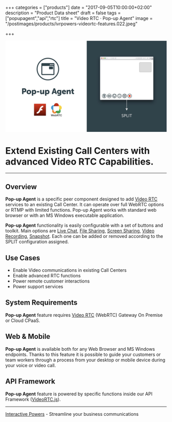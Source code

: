 +++
categories = ["products"]
date = "2017-09-05T10:00:00+02:00"
description = "Product Data sheet"
draft = false
tags = ["popupagent","api","rtc"]
title = "Video RTC · Pop-up Agent"
image = "/postimages/products/ivrpowers-videortc-features.022.jpeg"


+++

![VideoRTC File Sharing](/postimages/products/ivrpowers-videortc-features.023.jpeg)

#	Extend Existing Call Centers with advanced Video RTC Capabilities.
---

## Overview

**Pop-up Agent** is a specific peer component designed to add [Video RTC](http://blog.ivrpowers.com/post/products/video-rtc/ ) services to an existing Call Center. It can operate over full WebRTC options or RTMP with limited functions. Pop-up Agent works with standard web browser or with an MS Windows executable application.

**Pop-up Agent** functionality is easily configurable with a set of buttons and toolkit. Main options are [Live Chat](http://blog.ivrpowers.com/post/products/video-rtc-live-chat/), [File Sharing](http://blog.ivrpowers.com/post/products/video-rtc-file-sharing/), [Screen Sharing](http://blog.ivrpowers.com/post/products/video-rtc-screen-sharing/), [Video Recording](http://blog.ivrpowers.com/post/products/video-rtc-video-recording/), [Snapshot](http://blog.ivrpowers.com/post/products/video-rtc-snapshot/). Each one can be added or removed according to the SPLIT configuration assigned.

## Use Cases

* Enable Video communications in existing Call Centers
* Enable advanced RTC functions
* Power remote customer interactions
* Power support services

## System Requirements

**Pop-up Agent** feature requires [Video RTC](http://blog.ivrpowers.com/post/products/video-rtc/) (WebRTC) Gateway On Premise or Cloud CPaaS.

## Web & Mobile

**Pop-up Agent** is available both for any Web Browser and MS Windows endpoints. Thanks to this feature it is possible to guide your customers or team workers through a process from your desktop or mobile device during your voice or video call.

## API Framework

**Pop-up Agent** feature is powered by specific functions inside our API Framework ([VideoRTC.js](http://blog.ivrpowers.com/post/development/introducing-videortcjs-developers/)).

---
[Interactive Powers](http://www.ivrpowers.com/) - Streamline your business communications


